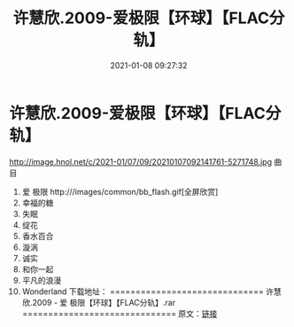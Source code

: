 ﻿---
title: 许慧欣.2009-爱极限【环球】【FLAC分轨】
date: 2021-01-08 09:27:32
categories: WAV车载音乐、镜像
tags: 华语流行
---
# 许慧欣.2009-爱极限【环球】【FLAC分轨】

http://image.hnol.net/c/2021-01/07/09/20210107092141761-5271748.jpg
曲目
01. 爱 极限
http:///images/common/bb_flash.gif[全屏欣赏]
02. 幸福的糖
03. 失眠
04. 绽花
05. 香水百合
06. 漩涡
07. 诚实
08. 和你一起
09. 平凡的浪漫
10. Wonderland
下载地址：
==============================
许慧欣.2009 - 爱 极限【环球】【FLAC分轨】.rar
==============================
原文：[链接](https://blog.sina.com.cn/s/blog_1647c7e7601030q88.html)